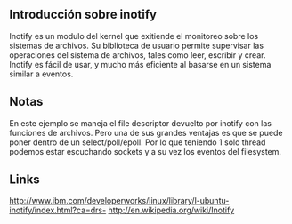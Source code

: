 ## Introducción sobre inotify ##

Inotify es un modulo del kernel que exitiende el monitoreo sobre los sistemas de archivos. Su biblioteca de usuario permite supervisar las operaciones del sistema de archivos, tales como leer, escribir y crear. Inotify es fácil de usar, y mucho más eficiente al basarse en un sistema similar a eventos.

## Notas ##

En este ejemplo se maneja el file descriptor devuelto por inotify con las funciones de archivos. Pero una de sus grandes ventajas es que se puede poner dentro de un select/poll/epoll. Por lo que teniendo 1 solo thread podemos estar escuchando sockets y a su vez los eventos del filesystem.

## Links ##

http://www.ibm.com/developerworks/linux/library/l-ubuntu-inotify/index.html?ca=drs-
http://en.wikipedia.org/wiki/Inotify


